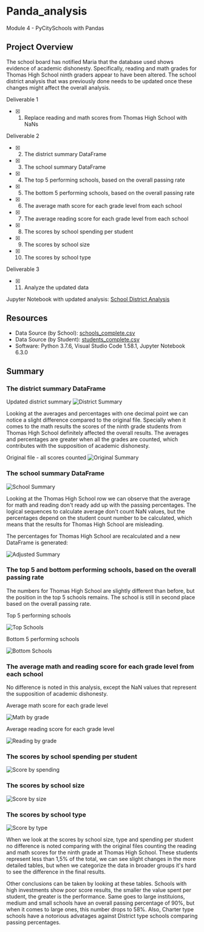 # Panda_analysis
Module 4 - PyCitySchools with Pandas

## Project Overview

The school board has notified Maria that the database used shows evidence of academic dishonesty. Specifically, reading and math grades for Thomas High School ninth graders appear to have been altered. The school district analysis that was previously done needs to be updated once these changes might affect the overall analysis. 

Deliverable 1
- [x] 1. Replace reading and math scores from Thomas High School with NaNs

Deliverable 2
- [x] 2. The district summary DataFrame
- [x] 3. The school summary DataFrame 
- [x] 4. The top 5 performing schools, based on the overall passing rate 
- [x] 5. The bottom 5 performing schools, based on the overall passing rate
- [x] 6. The average math score for each grade level from each school 
- [x] 7. The average reading score for each grade level from each school
- [x] 8. The scores by school spending per student 
- [x] 9. The scores by school size
- [x] 10. The scores by school type

Deliverable 3
- [x] 11. Analyze the updated data

Jupyter Notebook with updated analysis: [School District Analysis](https://github.com/GabrielaTuma/Panda_analysis/blob/8e97f44600a3eb1e01055bb7e979debdb63c61a8/School_District_Analysis/PyCitySchools_Challenge.ipynb)

## Resources 

- Data Source (by School): [schools_complete.csv](https://github.com/GabrielaTuma/Panda_analysis/blob/8e97f44600a3eb1e01055bb7e979debdb63c61a8/School_District_Analysis/Resources/schools_complete.csv)
- Data Source (by Student): [students_complete.csv](https://github.com/GabrielaTuma/Panda_analysis/blob/8e97f44600a3eb1e01055bb7e979debdb63c61a8/School_District_Analysis/Resources/students_complete.csv)
- Software: Python 3.7.6, Visual Studio Code 1.58.1, Jupyter Notebook 6.3.0

## Summary 

### The district summary DataFrame

Updated district summary 
![District Summary](https://github.com/GabrielaTuma/Panda_analysis/blob/c98a28f83b6b9dcd78f25c01d152c2c4d29dc3ef/School_District_Analysis/Resources/District%20Summary%20DataFrame.png)

Looking at the averages and percentages with one decimal point we can notice a slight difference compared to the original file. Specially when it comes to the math results the scores of the ninth grade students from Thomas High School definitely affected the overall results. The averages and percentages are greater when all the grades are counted, which contributes with the supposition of academic dishonesty. 

Original file - all scores counted
![Original Summary](https://github.com/GabrielaTuma/Panda_analysis/blob/9359b6bdd8b0e0b2d1aba7d1def45576c089d957/School_District_Analysis/Resources/Original%20district%20summary.png%20.png)


### The school summary DataFrame 

![School Summary](https://github.com/GabrielaTuma/Panda_analysis/blob/c98a28f83b6b9dcd78f25c01d152c2c4d29dc3ef/School_District_Analysis/Resources/School%20Summary%20DataFrame.png)

Looking at the Thomas High School row we can observe that the average for math and reading don't ready add up with the passing percentages. The logical sequences to calculate average don't count NaN values, but the percentages depend on the student count number to be calculated, which means that the results for Thomas High School are misleading.  

The percentages for Thomas High School are recalculated and a new DataFrame is generated:

![Adjusted Summary](https://github.com/GabrielaTuma/Panda_analysis/blob/ac5e9bd9f8f9453f0bdc64ec851757fc87bd6f6c/School_District_Analysis/Resources/School%20summary%20adjusted.png)


### The top 5 and bottom performing schools, based on the overall passing rate 

The numbers for Thomas High School are slightly different than before, but the position in the top 5 schools remains. The school is still in second place based on the overall passing rate.  

Top 5 performing schools 

![Top Schools](https://github.com/GabrielaTuma/Panda_analysis/blob/5502b8b49ef2218600224c1403e58ea1e85fa91f/School_District_Analysis/Resources/Top%20Schools.png)

Bottom 5 performing schools 

![Bottom Schools](https://github.com/GabrielaTuma/Panda_analysis/blob/5502b8b49ef2218600224c1403e58ea1e85fa91f/School_District_Analysis/Resources/Bottom%20Schools.png)


### The average math and reading score for each grade level from each school 

No difference is noted in this analysis, except the NaN values that represent the supposition of academic dishonesty.

Average math score for each grade level

![Math by grade](https://github.com/GabrielaTuma/Panda_analysis/blob/c98a28f83b6b9dcd78f25c01d152c2c4d29dc3ef/School_District_Analysis/Resources/Math%20scores%20by%20grade.png)

Average reading score for each grade level

![Reading by grade](https://github.com/GabrielaTuma/Panda_analysis/blob/c98a28f83b6b9dcd78f25c01d152c2c4d29dc3ef/School_District_Analysis/Resources/Reading%20scores%20by%20grade.png)


### The scores by school spending per student

![Score by spending](https://github.com/GabrielaTuma/Panda_analysis/blob/c98a28f83b6b9dcd78f25c01d152c2c4d29dc3ef/School_District_Analysis/Resources/Scores%20by%20spending%20per%20student.png)


### The scores by school size

![Score by size](https://github.com/GabrielaTuma/Panda_analysis/blob/c98a28f83b6b9dcd78f25c01d152c2c4d29dc3ef/School_District_Analysis/Resources/Scores%20by%20size.png)


### The scores by school type

![Score by type](https://github.com/GabrielaTuma/Panda_analysis/blob/c98a28f83b6b9dcd78f25c01d152c2c4d29dc3ef/School_District_Analysis/Resources/Scores%20by%20type.png)


When we look at the scores by school size, type and spending per student no difference is noted comparing with the original files counting the reading and math scores for the ninth grade at Thomas High School. These students represent less than 1,5% of the total, we can see slight changes in the more detailed tables, but when we categorize the data in broader groups it's hard to see the difference in the final results. 

Other conclusions can be taken by looking at these tables. Schools with high investments show poor score results, the smaller the value spent per student, the greater is the performance. Same goes to large instituions, medium and small schools have an overall passing percentage of 90%, but when it comes to large ones, this number drops to 58%. Also, Charter type schools have a notorious advatages against District type schools comparing passing percentages. 




